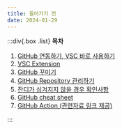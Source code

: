 ```yaml
---
title: 들어가기 전
date: 2024-01-29
---
```


:::div{.box .list}
**목차**

1. [GitHub 연동하기, VSC 바로 사용하기](/github/chapter04/04-1)
2. [VSC Extension](/github/chapter04/04-2)
3. [GitHub 꾸미기](/github/chapter04/04-3)
4. [GitHub Repository 관리하기](/github/chapter04/04-4)
5. [잔디가 심겨지지 않을 경우 확인사항](/github/chapter04/04-5)
6. [GitHub cheat sheet](/github/chapter04/04-6)
7. [GitHub Action (관련자료 링크 제공)](/github/chapter04/04-7)

:::
